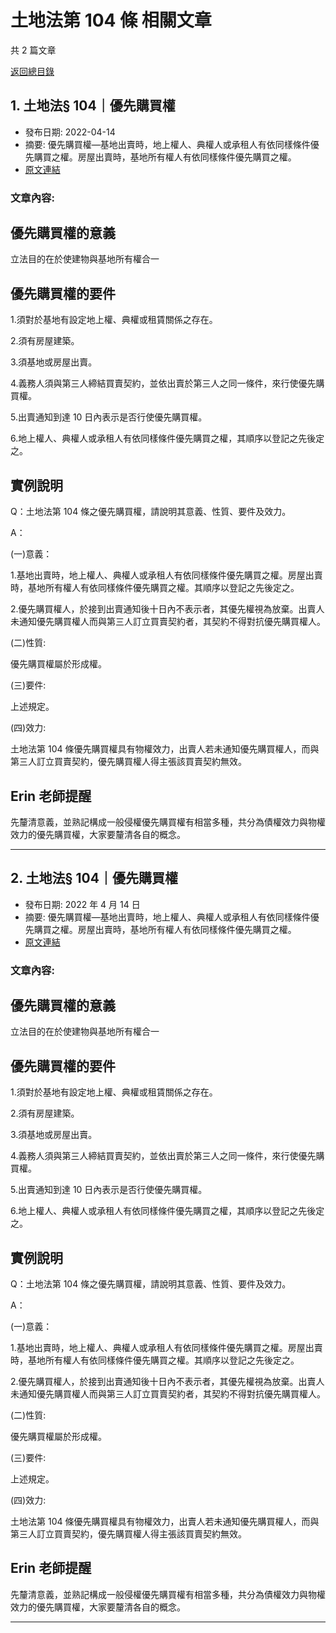 # 土地法第 104 條 相關文章

共 2 篇文章

[返回總目錄](00_總目錄.md)

## 1. 土地法§ 104｜優先購買權

- 發布日期: 2022-04-14
- 摘要: 優先購買權—基地出賣時，地上權人、典權人或承租人有依同樣條件優先購買之權。房屋出賣時，基地所有權人有依同樣條件優先購買之權。
- [原文連結](https://www.jasper-realestate.com/%e5%84%aa%e5%85%88%e8%b3%bc%e8%b2%b7%e6%ac%8a/)

### 文章內容:

## 優先購買權的意義

立法目的在於使建物與基地所有權合一

## 優先購買權的要件

1.須對於基地有設定地上權、典權或租賃關係之存在。

2.須有房屋建築。

3.須基地或房屋出賣。

4.義務人須與第三人締結買賣契約，並依出賣於第三人之同一條件，來行使優先購買權。

5.出賣通知到達 10 日內表示是否行使優先購買權。

6.地上權人、典權人或承租人有依同樣條件優先購買之權，其順序以登記之先後定之。

## 實例說明

Q：土地法第 104 條之優先購買權，請說明其意義、性質、要件及效力。

A：

(一)意義：

1.基地出賣時，地上權人、典權人或承租人有依同樣條件優先購買之權。房屋出賣時，基地所有權人有依同樣條件優先購買之權。其順序以登記之先後定之。

2.優先購買權人，於接到出賣通知後十日內不表示者，其優先權視為放棄。出賣人未通知優先購買權人而與第三人訂立買賣契約者，其契約不得對抗優先購買權人。

(二)性質:

優先購買權屬於形成權。

(三)要件:

上述規定。

(四)效力:

土地法第 104 條優先購買權具有物權效力，出賣人若未通知優先購買權人，而與第三人訂立買賣契約，優先購買權人得主張該買賣契約無效。

## Erin 老師提醒

先釐清意義，並熟記構成一般侵權優先購買權有相當多種，共分為債權效力與物權效力的優先購買權，大家要釐清各自的概念。

---

## 2. 土地法§ 104｜優先購買權

- 發布日期: 2022 年 4 月 14 日
- 摘要: 優先購買權—基地出賣時，地上權人、典權人或承租人有依同樣條件優先購買之權。房屋出賣時，基地所有權人有依同樣條件優先購買之權。
- [原文連結](https://www.jasper-realestate.com/%e5%84%aa%e5%85%88%e8%b3%bc%e8%b2%b7%e6%ac%8a/)

### 文章內容:

## 優先購買權的意義

立法目的在於使建物與基地所有權合一

## 優先購買權的要件

1.須對於基地有設定地上權、典權或租賃關係之存在。

2.須有房屋建築。

3.須基地或房屋出賣。

4.義務人須與第三人締結買賣契約，並依出賣於第三人之同一條件，來行使優先購買權。

5.出賣通知到達 10 日內表示是否行使優先購買權。

6.地上權人、典權人或承租人有依同樣條件優先購買之權，其順序以登記之先後定之。

## 實例說明

Q：土地法第 104 條之優先購買權，請說明其意義、性質、要件及效力。

A：

(一)意義：

1.基地出賣時，地上權人、典權人或承租人有依同樣條件優先購買之權。房屋出賣時，基地所有權人有依同樣條件優先購買之權。其順序以登記之先後定之。

2.優先購買權人，於接到出賣通知後十日內不表示者，其優先權視為放棄。出賣人未通知優先購買權人而與第三人訂立買賣契約者，其契約不得對抗優先購買權人。

(二)性質:

優先購買權屬於形成權。

(三)要件:

上述規定。

(四)效力:

土地法第 104 條優先購買權具有物權效力，出賣人若未通知優先購買權人，而與第三人訂立買賣契約，優先購買權人得主張該買賣契約無效。

## Erin 老師提醒

先釐清意義，並熟記構成一般侵權優先購買權有相當多種，共分為債權效力與物權效力的優先購買權，大家要釐清各自的概念。

---

